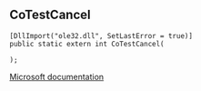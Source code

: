 ## CoTestCancel

```
[DllImport("ole32.dll", SetLastError = true)]
public static extern int CoTestCancel(
   
);
```

[Microsoft documentation](https://docs.microsoft.com/en-us/windows/win32/api/combaseapi/nf-combaseapi-cotestcancel)
